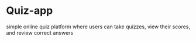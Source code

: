 # Quiz-app
simple online quiz platform where users can take quizzes, view their scores, and review correct answers
